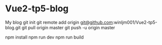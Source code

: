 # Vue2-tp5-blog
My blog
git init
git remote add origin git@github.com:winljm001/Vue2-tp5-blog.git
git pull origin master
git push -u origin master

npm install
npm run dev
npm run build
